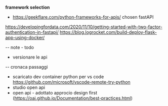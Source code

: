__framework selection__
- https://geekflare.com/python-frameworks-for-apis/
chosen fastAPI


https://developingfordata.com/2020/11/10/getting-started-with-two-factor-authentication-in-fastapi/
https://blog.logrocket.com/build-deploy-flask-app-using-docker/


-- note - todo
- versionare le api

-- cronaca passaggi

- scaricato dev container python per vs code https://github.com/microsoft/vscode-remote-try-python
- studio open api
- open api - adottato approcio design first (https://oai.github.io/Documentation/best-practices.html)